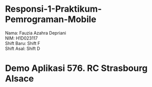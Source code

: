 ﻿# Responsi-1-Praktikum-Pemrograman-Mobile
Nama: Fauzia Azahra Depriani<br>
NIM: H1D023117<br>
Shift Baru: Shift F<br>
Shift Asal: Shift D

 # Demo Aplikasi 576. RC Strasbourg Alsace





